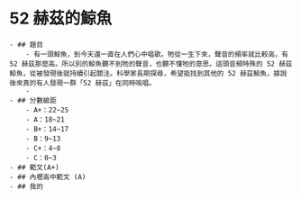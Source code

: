 # 52 赫茲的鯨魚
	- ## 題目
		- 有一頭鯨魚，到今天還一直在人們心中唱歌。牠從一生下來，聲音的頻率就比較高，有 52 赫茲那麼高。所以別的鯨魚聽不到牠的聲音，也聽不懂牠的意思。這頭音頻特殊的 52 赫茲鯨魚，從被發現後就持續引起關注。科學家長期探尋，希望能找到其他的 52 赫茲鯨魚，據說後來真的有人發現一群「52 赫茲」在同時嗚唱。
		-
	- ## 分數級距
		- A+：22~25
		- A：18~21
		- B+：14~17
		- B：9~13
		- C+：4~8
		- C：0~3
	- ## 範文(A+)
	- ## 內壢高中範文 (A)
	- ## 我的